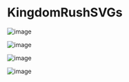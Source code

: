 # KingdomRushSVGs

![image](https://user-images.githubusercontent.com/37688237/122511251-927d0900-d024-11eb-8ece-5420b718c0f8.png)

![image](https://user-images.githubusercontent.com/37688237/122511353-bb050300-d024-11eb-86a3-31eb8e691c28.png)

![image](https://user-images.githubusercontent.com/37688237/122511410-d1ab5a00-d024-11eb-936d-783a70ad5388.png)

![image](https://user-images.githubusercontent.com/37688237/122511455-e556c080-d024-11eb-93d9-7265c83bba84.png)
